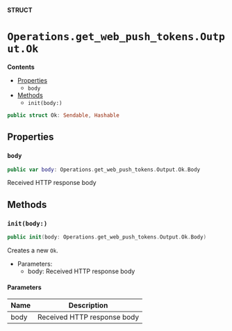 **STRUCT**

# `Operations.get_web_push_tokens.Output.Ok`

**Contents**

- [Properties](#properties)
  - `body`
- [Methods](#methods)
  - `init(body:)`

```swift
public struct Ok: Sendable, Hashable
```

## Properties
### `body`

```swift
public var body: Operations.get_web_push_tokens.Output.Ok.Body
```

Received HTTP response body

## Methods
### `init(body:)`

```swift
public init(body: Operations.get_web_push_tokens.Output.Ok.Body)
```

Creates a new `Ok`.

- Parameters:
  - body: Received HTTP response body

#### Parameters

| Name | Description |
| ---- | ----------- |
| body | Received HTTP response body |
